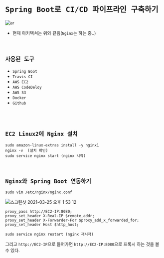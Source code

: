 # `Spring Boot로 CI/CD 파이프라인 구축하기`

![ar](https://t1.daumcdn.net/cfile/tistory/996F763D5A73F91E26)

- 현재 아키텍쳐는 위와 같음(`Nginx`는 하는 중..)

<br>

## `사용된 도구`

- `Spring Boot`
- `Travis CI`
- `AWS EC2`
- `AWS CodeDeloy`
- `AWS S3`
- `Docker`
- `Github`

<br> <br>

## `EC2 Linux2에 Nginx 설치`

```
sudo amazon-linux-extras install -y nginx1 
nginx -v  (설치 확인)
sudo service nginx start (nginx 시작)
```

<br>

## `Nginx와 Spring Boot 연동하기`

```
sudo vim /etc/nginx/nginx.conf
```

![스크린샷 2021-03-25 오후 1 53 12](https://user-images.githubusercontent.com/45676906/112420961-83622400-8d71-11eb-89c2-181aa636016c.png)

```
proxy_pass http://EC2-IP:8080;
proxy_set_header X-Real-IP $remote_addr;
proxy_set_header X-Forwarder-For $proxy_add_x_forwarded_for;
proxy_set_header Host $http_host;
```

```
sudo service nginx restart (nginx 재시작)
```

그리고 `http://EC2-IP`으로 들어가면 `http://EC2-IP:8080`으로 프록시 하는 것을 볼 수 있다.
